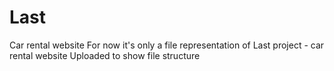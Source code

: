 # Last
Car rental website
For now it's only a file representation of Last project - car rental website
Uploaded to show file structure
